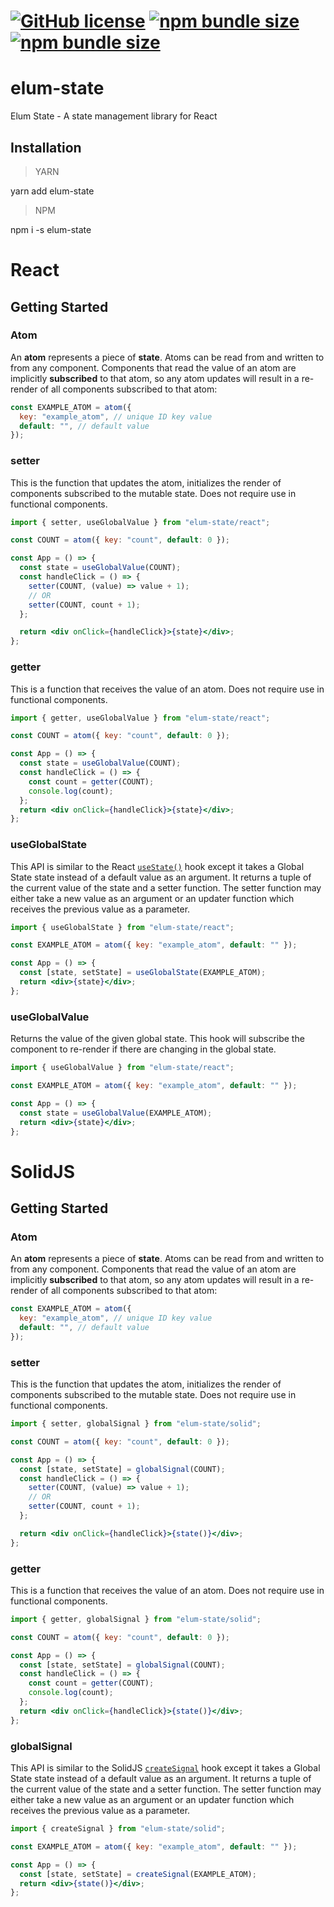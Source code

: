 # [![GitHub license](https://badgen.net/badge/license/MIT/blue)](https://github.com/GMELUM/elum-state/blob/master/LICENSE) [![npm bundle size](https://img.shields.io/bundlephobia/min/elum-state)](https://bundlephobia.com/result?p=elum-state) [![npm bundle size](https://img.shields.io/bundlephobia/minzip/elum-state)](https://bundlephobia.com/result?p=elum-state)

# elum-state

Elum State - A state management library for React

## Installation

> YARN

yarn add elum-state

> NPM

npm i -s elum-state

# React

## Getting Started

### Atom

An **atom** represents a piece of **state**. Atoms can be read from and written to from any component. Components that read the value of an atom are implicitly **subscribed** to that atom, so any atom updates will result in a re-render of all components subscribed to that atom:

```jsx
const EXAMPLE_ATOM = atom({
  key: "example_atom", // unique ID key value
  default: "", // default value
});
```

### setter

This is the function that updates the atom, initializes the render of components subscribed to the mutable state. Does not require use in functional components.

```jsx
import { setter, useGlobalValue } from "elum-state/react";

const COUNT = atom({ key: "count", default: 0 });

const App = () => {
  const state = useGlobalValue(COUNT);
  const handleClick = () => {
    setter(COUNT, (value) => value + 1);
    // OR
    setter(COUNT, count + 1);
  };

  return <div onClick={handleClick}>{state}</div>;
};
```

### getter

This is a function that receives the value of an atom. Does not require use in functional components.

```jsx
import { getter, useGlobalValue } from "elum-state/react";

const COUNT = atom({ key: "count", default: 0 });

const App = () => {
  const state = useGlobalValue(COUNT);
  const handleClick = () => {
    const count = getter(COUNT);
    console.log(count);
  };
  return <div onClick={handleClick}>{state}</div>;
};
```

### useGlobalState

This API is similar to the React [`useState()`](https://reactjs.org/docs/hooks-reference.html#usestate) hook except it takes a Global State state instead of a default value as an argument. It returns a tuple of the current value of the state and a setter function. The setter function may either take a new value as an argument or an updater function which receives the previous value as a parameter.

```jsx
import { useGlobalState } from "elum-state/react";

const EXAMPLE_ATOM = atom({ key: "example_atom", default: "" });

const App = () => {
  const [state, setState] = useGlobalState(EXAMPLE_ATOM);
  return <div>{state}</div>;
};
```

### useGlobalValue

Returns the value of the given global state.
This hook will subscribe the component to re-render if there are changing in the global state.

```jsx
import { useGlobalValue } from "elum-state/react";

const EXAMPLE_ATOM = atom({ key: "example_atom", default: "" });

const App = () => {
  const state = useGlobalValue(EXAMPLE_ATOM);
  return <div>{state}</div>;
};
```

# SolidJS

## Getting Started

### Atom

An **atom** represents a piece of **state**. Atoms can be read from and written to from any component. Components that read the value of an atom are implicitly **subscribed** to that atom, so any atom updates will result in a re-render of all components subscribed to that atom:

```jsx
const EXAMPLE_ATOM = atom({
  key: "example_atom", // unique ID key value
  default: "", // default value
});
```

### setter

This is the function that updates the atom, initializes the render of components subscribed to the mutable state. Does not require use in functional components.

```jsx
import { setter, globalSignal } from "elum-state/solid";

const COUNT = atom({ key: "count", default: 0 });

const App = () => {
  const [state, setState] = globalSignal(COUNT);
  const handleClick = () => {
    setter(COUNT, (value) => value + 1);
    // OR
    setter(COUNT, count + 1);
  };

  return <div onClick={handleClick}>{state()}</div>;
};
```

### getter

This is a function that receives the value of an atom. Does not require use in functional components.

```jsx
import { getter, globalSignal } from "elum-state/solid";

const COUNT = atom({ key: "count", default: 0 });

const App = () => {
  const [state, setState] = globalSignal(COUNT);
  const handleClick = () => {
    const count = getter(COUNT);
    console.log(count);
  };
  return <div onClick={handleClick}>{state()}</div>;
};
```

### globalSignal

This API is similar to the SolidJS [`createSignal`](https://docs.solidjs.com/references/api-reference/basic-reactivity/createSignal) hook except it takes a Global State state instead of a default value as an argument. It returns a tuple of the current value of the state and a setter function. The setter function may either take a new value as an argument or an updater function which receives the previous value as a parameter.

```jsx
import { createSignal } from "elum-state/solid";

const EXAMPLE_ATOM = atom({ key: "example_atom", default: "" });

const App = () => {
  const [state, setState] = createSignal(EXAMPLE_ATOM);
  return <div>{state()}</div>;
};
```
